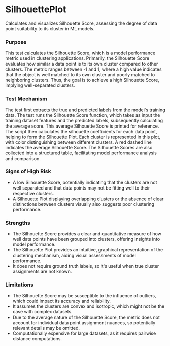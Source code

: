 # SilhouettePlot

Calculates and visualizes Silhouette Score, assessing the degree of data point suitability to its cluster in ML
models.

### Purpose

This test calculates the Silhouette Score, which is a model performance metric used in clustering applications.
Primarily, the Silhouette Score evaluates how similar a data point is to its own cluster compared to other
clusters. The metric ranges between -1 and 1, where a high value indicates that the object is well matched to its
own cluster and poorly matched to neighboring clusters. Thus, the goal is to achieve a high Silhouette Score,
implying well-separated clusters.

### Test Mechanism

The test first extracts the true and predicted labels from the model's training data. The test runs the Silhouette
Score function, which takes as input the training dataset features and the predicted labels, subsequently
calculating the average score. This average Silhouette Score is printed for reference. The script then calculates
the silhouette coefficients for each data point, helping to form the Silhouette Plot. Each cluster is represented
in this plot, with color distinguishing between different clusters. A red dashed line indicates the average
Silhouette Score. The Silhouette Scores are also collected into a structured table, facilitating model performance
analysis and comparison.

### Signs of High Risk

- A low Silhouette Score, potentially indicating that the clusters are not well separated and that data points may
not be fitting well to their respective clusters.
- A Silhouette Plot displaying overlapping clusters or the absence of clear distinctions between clusters visually
also suggests poor clustering performance.

### Strengths

- The Silhouette Score provides a clear and quantitative measure of how well data points have been grouped into
clusters, offering insights into model performance.
- The Silhouette Plot provides an intuitive, graphical representation of the clustering mechanism, aiding visual
assessments of model performance.
- It does not require ground truth labels, so it's useful when true cluster assignments are not known.

### Limitations

- The Silhouette Score may be susceptible to the influence of outliers, which could impact its accuracy and
reliability.
- It assumes the clusters are convex and isotropic, which might not be the case with complex datasets.
- Due to the average nature of the Silhouette Score, the metric does not account for individual data point
assignment nuances, so potentially relevant details may be omitted.
- Computationally expensive for large datasets, as it requires pairwise distance computations.
